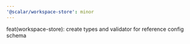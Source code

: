```yaml
---
'@scalar/workspace-store': minor
---
```


feat(workspace-store): create types and validator for reference config schema
